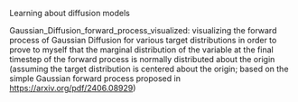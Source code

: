 Learning about diffusion models

Gaussian_Diffusion_forward_process_visualized: visualizing the forward process of Gaussian Diffusion for various target distributions in order to prove to myself that the marginal distribution of the variable at the final timestep of the forward process is normally distributed about the origin (assuming the target distribution is centered about the origin; based on the simple Gaussian forward process proposed in https://arxiv.org/pdf/2406.08929)
